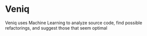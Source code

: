 # Veniq
Veniq uses Machine Learning to analyze source code, find possible refactorings, and suggest those that seem optimal
